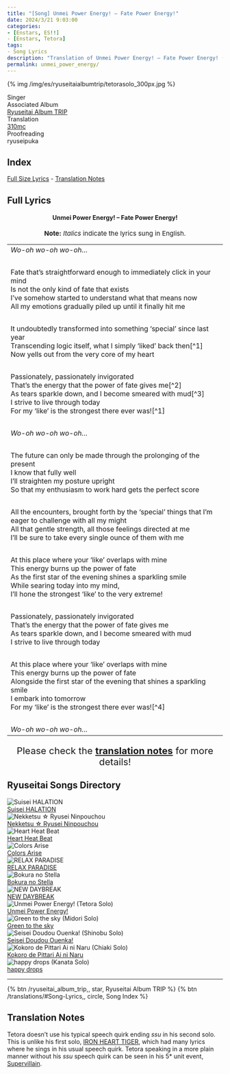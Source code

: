 ```yaml
---
title: "[Song] Unmei Power Energy! – Fate Power Energy!"
date: 2024/3/21 9:03:00
categories:
- [Enstars, ES!!]
- [Enstars, Tetora]
tags:
- Song Lyrics
description: "Translation of Unmei Power Energy! – Fate Power Energy! (Tetora Solo) Song Lyrics by 310mc. By Tetora from the Ryuseitai Album TRIP."
permalink: unmei_power_energy/
---
```


{% img /img/es/ryuseitaialbumtrip/tetorasolo_300px.jpg %}

<div class="three-wrapper" style="--storyColor:#965e7d;--storyColor-rgb:150,94,125;--storyColor-h:326.8;--storyColor-s: 23%;--storyColor-l:47.8%;">
    <div class="info-area">
        <div class="info">
            <div class="info-item characters">
                <div class="label">
                    Singer
                </div>
                <div class="value">
                <a href="/categories/Enstars/Tetora" character="Tetora"></a>
                </div>
            </div>
            <div class="info-item one">
                <div class="label">
                    Associated Album
                </div>
                <div class="value">
                    <a href="/ryuseitai_album_trip">Ryuseitai Album TRIP</a>
                </div>
            </div>
            <div class="info-item two">
                <div class="label">
                    Translation
                </div>
                <div class="value">
                    <a href="/about">310mc</a>
                </div>
            </div>
            <div class="info-item three">
                <div class="label">
                   Proofreading
                </div>
                <div class="value">
                    ryuseipuka
                </div>
            </div>
        </div>
    </div>
</div>

<!-- more -->

## Index
<a href="#Full-Lyrics">Full Size Lyrics</a> - <a href="#Translation-Notes">Translation Notes</a></p>

## Full Lyrics

<h4 style="text-align:center;">Unmei Power Energy! – Fate Power Energy!</h4>

<p style="text-align:center;font-size:15px;"><b>Note:</b> <em>Italics</em> indicate the lyrics sung in English.</p>

<table class="lyrics solo">
  <tr>
    <td><em>Wo-oh wo-oh wo-oh…</em></td>
  </tr>
  <tr>
    <td><br></td>
    <td><br></td>
  </tr>
  <tr>
    <td>
      Fate that’s straightforward enough to immediately click in your mind
      <br>
      Is not the only kind of fate that exists
      <br>
      I’ve somehow started to understand what that means now
      <br>
      All my emotions gradually piled up until it finally hit me
    </td>
  </tr>
  <tr>
    <td><br></td>
    <td><br></td>
  </tr>
  <tr>
    <td>
      It undoubtedly transformed into something ‘special’ since last year
      <br>
      Transcending logic itself, what I simply ‘liked’ back then[^1]
      <br>
      Now yells out from the very core of my heart
    </td>
  </tr>
  <tr>
    <td><br></td>
    <td><br></td>
  </tr>
  <tr>
    <td>
      Passionately, passionately invigorated
      <br>
      That’s the energy that the power of fate gives me[^2]
      <br>
      As tears sparkle down, and I become smeared with mud[^3]
      <br>
      I strive to live through today
      <br>
      For my ‘like’ is the strongest there ever was![^1]
    </td>
  </tr>
  <tr>
    <td><br></td>
    <td><br></td>
  </tr>
  <tr>
    <td><em>Wo-oh wo-oh wo-oh…</em></td>
  </tr>
  <tr>
    <td><br></td>
    <td><br></td>
  </tr>
  <tr>
    <td>
      The future can only be made through the prolonging of the present
      <br>
      I know that fully well
      <br>
      I’ll straighten my posture upright
      <br>
      So that my enthusiasm to work hard gets the perfect score
    </td>
  </tr>
  <tr>
    <td><br></td>
    <td><br></td>
  </tr>
  <tr>
    <td>
      All the encounters, brought forth by the ‘special’ things that I’m eager to challenge with all my might
      <br>
      All that gentle strength, all those feelings directed at me
      <br>
      I’ll be sure to take every single ounce of them with me
    </td>
  </tr>
  <tr>
    <td><br></td>
    <td><br></td>
  </tr>
  <tr>
    <td>
      At this place where your ‘like’ overlaps with mine
      <br>
      This energy burns up the power of fate
      <br>
      As the first star of the evening shines a sparkling smile
      <br>
      While searing today into my mind,
      <br>
      I’ll hone the strongest ‘like’ to the very extreme!
    </td>
  </tr>
  <tr>
    <td><br></td>
    <td><br></td>
  </tr>
  <tr>
    <td>
      Passionately, passionately invigorated
      <br>
      That’s the energy that the power of fate gives me
      <br>
      As tears sparkle down, and I become smeared with mud
      <br>
      I strive to live through today
    </td>
  </tr>
  <tr>
    <td><br></td>
    <td><br></td>
  </tr>
  <tr>
    <td>
      At this place where your ‘like’ overlaps with mine
      <br>
      This energy burns up the power of fate
      <br>
      Alongside the first star of the evening that shines a sparkling smile
      <br>
      I embark into tomorrow
      <br>
      For my ‘like’ is the strongest there ever was![^4]
    </td>
  </tr>
  <tr>
    <td><br></td>
    <td><br></td>
  </tr>
  <tr>
    <td><em>Wo-oh wo-oh wo-oh…</em></td>
  </tr>
</table>

<p style="text-align:center;font-size:22px;">Please check the <a href="#Translation-Notes"><b>translation notes</b></a> for more details!</p>

## Ryuseitai Songs Directory

<div class="stories">
  <div class="story">
      <div class="thumbimage">
          <img
              src="/img/es/songs/suiseihalation_300px.jpg"
              alt="Suisei HALATION"
          />
      </div>
      <a href="/suisei_HALATION" class="storyName" target="_blank">
          <span>Suisei HALATION</span>
          <span class="read"></span>
      </a>
  </div>
  <div class="story">
      <div class="thumbimage">
          <img
              src="/img/es/songs/nekketsuryuseininpouchou_300px.jpg"
              alt="Nekketsu ☆ Ryusei Ninpouchou"
          />
      </div>
      <a href="/nekketsu_ryusei_ninpouchou" class="storyName" target="_blank">
          <span>Nekketsu ☆ Ryusei Ninpouchou</span>
          <span class="read"></span>
      </a>
  </div>
  <div class="story">
      <div class="thumbimage">
          <img
              src="/img/es/songs/heartheatbeat_300px.jpg"
              alt="Heart Heat Beat"
          />
      </div>
      <a href="/heart_heat_beat" class="storyName" target="_blank">
          <span>Heart Heat Beat</span>
          <span class="read"></span>
      </a>
  </div>
  <div class="story">
      <div class="thumbimage">
          <img
              src="/img/es/songs/colorsarise_300px.jpg"
              alt="Colors Arise"
          />
      </div>
      <a href="/colors_arise" class="storyName" target="_blank">
          <span>Colors Arise</span>
          <span class="read"></span>
      </a>
  </div>
  <div class="story">
      <div class="thumbimage">
          <img
              src="/img/es/songs/relaxparadise_300px.jpg"
              alt="RELAX PARADISE"
          />
      </div>
      <a href="/RELAX_PARADISE" class="storyName" target="_blank">
          <span>RELAX PARADISE</span>
          <span class="read"></span>
      </a>
  </div>
  <div class="story">
      <div class="thumbimage">
          <img
              src="/img/es/songs/bokuranostella_300px.jpg"
              alt="Bokura no Stella"
          />
      </div>
      <a href="/bokura_no_stella" class="storyName" target="_blank">
          <span>Bokura no Stella</span>
          <span class="read"></span>
      </a>
  </div>
  <div class="story">
      <div class="thumbimage">
          <img
              src="/img/es/ryuseitaialbumtrip/ryuseitaialbumtrip_300px.jpg"
              alt="NEW DAYBREAK"
          />
      </div>
      <a href="/NEW_DAYBREAK" class="storyName" target="_blank">
          <span>NEW DAYBREAK</span>
          <span class="read"></span>
      </a>
  </div>
  <div class="story">
      <div class="thumbimage">
          <img
              src="/img/es/ryuseitaialbumtrip/tetorasolo_300px.jpg"
              alt="Unmei Power Energy! (Tetora Solo)"
          />
      </div>
      <a href="/unmei_power_energy" class="storyName" target="_blank">
          <span>Unmei Power Energy!</span>
          <span class="read"></span>
      </a>
  </div>
  <div class="story">
      <div class="thumbimage">
          <img
              src="/img/es/ryuseitaialbumtrip/midorisolo_300px.jpg"
              alt="Green to the sky (Midori Solo)"
          />
      </div>
      <a href="/green_to_the_sky" class="storyName" target="_blank">
          <span>Green to the sky</span>
          <span class="read"></span>
      </a>
  </div>
  <div class="story">
      <div class="thumbimage">
          <img
              src="/img/es/ryuseitaialbumtrip/shinobusolo_300px.jpg"
              alt="Seisei Doudou Ouenka! (Shinobu Solo)"
          />
      </div>
      <a href="/seisei_doudou_ouenka" class="storyName" target="_blank">
          <span>Seisei Doudou Ouenka!</span>
          <span class="read"></span>
      </a>
  </div>
  <div class="story">
      <div class="thumbimage">
          <img
              src="/img/es/ryuseitaialbumtrip/chiakisolo_300px.jpg"
              alt="Kokoro de Pittari Ai ni Naru (Chiaki Solo)"
          />
      </div>
      <a href="/kokoro_de_pittari_ai_ni_naru" class="storyName" target="_blank">
          <span>Kokoro de Pittari Ai ni Naru</span>
          <span class="read"></span>
      </a>
  </div>
  <div class="story">
      <div class="thumbimage">
          <img
              src="/img/es/ryuseitaialbumtrip/kanatasolo_300px.jpg"
              alt="happy drops (Kanata Solo)"
          />
      </div>
      <a href="/happy_drops" class="storyName" target="_blank">
          <span>happy drops</span>
          <span class="read"></span>
      </a>
  </div>
</div>

<hr>

<div toc>
{% btn /ryuseitai_album_trip,, star, Ryuseitai Album TRIP %}
{% btn /translations/#Song-Lyrics,, circle, Song Index %}
</div>

## Translation Notes 

Tetora doesn’t use his typical speech quirk ending <em>ssu</em> in his second solo. This is unlike his first solo, <a href="https://ensemble-stars.fandom.com/wiki/IRON_HEART_TIGER!_(Lyrics)" target="_blank">IRON HEART TIGER</a>, which had many lyrics where he sings in his usual speech quirk. Tetora speaking in a more plain manner without his <em>ssu</em> speech quirk can be seen in his 5* unit event, <a href="/supervillain" target="_blank">Supervillain</a>.

[^1]: Tetora sings about <em>suki</em> (with brackets around the word), lit. “likes”. “Likes” (i.e. Things they love) is a running theme in Ryuseitai’s solo songs.
[^2]: “Power of fate” is originally just “fate power” in Japanese, like the solo’s title. It could also be read as "fate-power", "fate(ful) power", or "fate’s power" depending on the interpretation.
[^3]: “Smeared with mud” is a common phrase for Tetora, as well as a reference to his Ryusei Black catchphrase: “The black flame is the mark of effort! The burning fighting spirit, stained with mud!”
[^4]: The lyrics <em>suki koso saikyou</em> is lit. “like is truly the strongest”. There is no possessive pronoun indicated in Japanese, so it can also be interpreted to be about any ‘like’ in general.